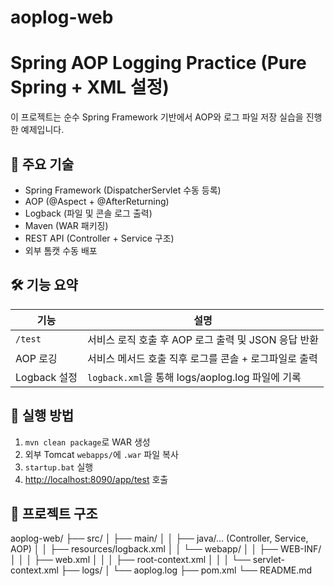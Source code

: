# aoplog-web

# Spring AOP Logging Practice (Pure Spring + XML 설정)

이 프로젝트는 순수 Spring Framework 기반에서 AOP와 로그 파일 저장 실습을 진행한 예제입니다.

## 📌 주요 기술

- Spring Framework (DispatcherServlet 수동 등록)
- AOP (@Aspect + @AfterReturning)
- Logback (파일 및 콘솔 로그 출력)
- Maven (WAR 패키징)
- REST API (Controller + Service 구조)
- 외부 톰캣 수동 배포

## 🛠 기능 요약

| 기능 | 설명 |
|------|------|
| `/test` | 서비스 로직 호출 후 AOP 로그 출력 및 JSON 응답 반환 |
| AOP 로깅 | 서비스 메서드 호출 직후 로그를 콘솔 + 로그파일로 출력 |
| Logback 설정 | `logback.xml`을 통해 logs/aoplog.log 파일에 기록 |

## 🔧 실행 방법

1. `mvn clean package`로 WAR 생성
2. 외부 Tomcat `webapps/`에 `.war` 파일 복사
3. `startup.bat` 실행
4. [http://localhost:8090/app/test](http://localhost:8090/app/test) 호출

## 📁 프로젝트 구조
aoplog-web/
├── src/
│ ├── main/
│ │ ├── java/… (Controller, Service, AOP)
│ │ ├── resources/logback.xml
│ │ └── webapp/
│ │ ├── WEB-INF/
│ │ │ ├── web.xml
│ │ │ ├── root-context.xml
│ │ │ └── servlet-context.xml
├── logs/
│ └── aoplog.log
├── pom.xml
└── README.md
